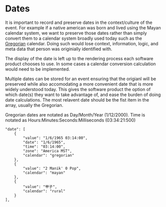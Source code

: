 # Dates
It is important to record and preserve dates in the context/culture of the event. For example if a native american was born and lived using the Mayan calendar system, we want to preserve those dates rather than simply convert them to a calendar system broadly used today such as the [Gregorian](https://en.wikipedia.org/wiki/Gregorian_calendar) calendar. Doing such would lose context, information, logic, and meta data that person was originially identified with.

The display of the date is left up to the rendering process each software product chooses to use. In some cases a calendar conversion calculation would need to be implemented.

Multiple dates can be stored for an event ensuring that the origianl will be preserved while also accomodating a more convenient date that is more widely understood today. This gives the software product the option of which date(s) they want to take advantage of, and ease the burden of doing date calculations. The most relavent date should be the fist item in the array, usually the Gregorian.

Gregorian dates are notated as Day/Month/Year (1/12/2000). Time is notated as Hours:Minutes:Seconds:Milliseconds (03:34:21:500)

```
"date": [
	{
		"value": "1/6/1965 03:14:00",
		"date": "1/6/1965",
		"time": "03:14:00",
		"zone": "America MST",
		"calendar": "gregorian"
	},
	{ 
		"value": "2 Manik' 0 Pop",
		"calendar": "mayan"
	},
	{ 
		"value": "甲子",
		"calendar": "rural"
	}
],
```